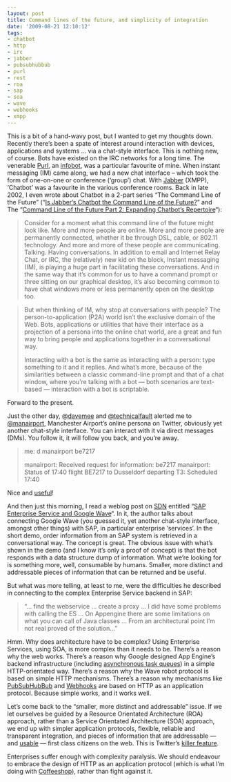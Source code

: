 ```yaml
---
layout: post
title: Command lines of the future, and simplicity of integration
date: '2009-08-21 12:10:12'
tags:
- chatbot
- http
- irc
- jabber
- pubsubhubbub
- purl
- rest
- roa
- sap
- soa
- wave
- webhooks
- xmpp
---
```



This is a bit of a hand-wavy post, but I wanted to get my thoughts down. Recently there’s been a spate of interest around interaction with devices, applications and systems … via a chat-style interface. This is nothing new, of course. Bots have existed on the IRC networks for a long time. The venerable [Purl](http://www.foo.be/docs/tpj/issues/vol3_2/tpj0302-0002.html), an [infobot](http://en.wikipedia.org/wiki/Infobot), was a particular favourite of mine. When instant messaging (IM) came along, we had a new chat interface – which took the form of one-on-one or conference (‘group’) chat. With [Jabber](http://www.jabber.org/) (XMPP), ‘Chatbot’ was a favourite in the various conference rooms. Back in late 2002, I even wrote about Chatbot in a 2-part series “The Command Line of the Future” (“[Is Jabber’s Chatbot the Command Line of the Future?](http://openp2p.com/pub/a/p2p/2002/01/11/jabber_bots.html)” and The “[Command Line of the Future Part 2: Expanding Chatbot’s Repertoire](http://openp2p.com/pub/a/p2p/2002/02/08/chatbot_two.html)“):

> Consider for a moment what this command line of the future might look like. More and more people are online. More and more people are permanently connected, whether it be through DSL, cable, or 802.11 technology. And more and more of these people are communicating. Talking. Having conversations. In addition to email and Internet Relay Chat, or IRC, the (relatively) new kid on the block, Instant messaging (IM), is playing a huge part in facilitating these conversations. And in the same way that it’s common for us to have a command prompt or three sitting on our graphical desktop, it’s also becoming common to have chat windows more or less permanently open on the desktop too.

> But when thinking of IM, why stop at conversations with people? The person-to-application (P2A) world isn’t the exclusive domain of the Web. Bots, applications or utilities that have their interface as a projection of a persona into the online chat world, are a great and fun way to bring people and applications together in a conversational way.
> 
> Interacting with a bot is the same as interacting with a person: type something to it and it replies. And what’s more, because of the similarities between a classic command-line prompt and that of a chat window, where you’re talking with a bot — both scenarios are text-based — interaction with a bot is scriptable.

Forward to the present.

Just the other day, [@davemee](http://twitter.com/davemee) and [@technicalfault](http://twitter.com/technicalfault) alerted me to [@manairport](http://twitter.com/manairport), Manchester Airport’s online persona on Twitter, obviously yet another chat-style interface. You can interact with it via direct messages (DMs). You follow it, it will follow you back, and you’re away.

> me: d manairport be7217
> 
> manairport: Received request for information: be7217 manairport: Status of 17:40 flight BE7217 to Dusseldorf departing T3: Scheduled 17:40

Nice and [useful](http://www.dopplr.com/trip/qmacro/825806)!

And then just this morning, I read a weblog post on [SDN](http://www.sdn.sap.com) entitled “[SAP Enterprise Service and Google Wave](https://www.sdn.sap.com/irj/scn/weblogs?blog=/pub/wlg/15521)“. In it, the author talks about connecting Google Wave (you guessed it, yet another chat-style interface, amongst other things) with SAP, in particular enterprise ‘services’. In the short demo, order information from an SAP system is retrieved in a conversational way. The concept is great. The obvious issue with what’s shown in the demo (and I know it’s only a proof of concept) is that the bot responds with a data structure dump of information. What we’re looking for is something more, well, consumable by humans. Smaller, more distinct and addressable pieces of information that can be returned and be useful.

But what was more telling, at least to me, were the difficulties he described in connecting to the complex Enterprise Service backend in SAP:

> “… find the webservice … create a proxy … I did have some problems with calling the ES … On Appengine there are some limitations on what you can call of Java classes … From an architectural point I’m not real proved of the solution…”

Hmm. Why does architecture have to be complex? Using Enterprise Services, using SOA, is more complex than it needs to be. There’s a reason why the web works. There’s a reason why Google designed App Engine’s backend infrastructure (including [asynchronous task queues](http://googleappengine.blogspot.com/2009/06/new-task-queue-api-on-google-app-engine.html)) in a simple HTTP-orientated way. There’s a reason why the Wave robot protocol is based on simple HTTP mechanisms. There’s a reason why mechanisms like [PubSubHubBub](http://code.google.com/p/pubsubhubbub/) and [Webhooks](http://webhooks.pbworks.com/) are based on HTTP as an application protocol. Because simple works, and it works well.

Let’s come back to the “smaller, more distinct and addressable” issue. If we let ourselves be guided by a Resource Orientated Architecture (ROA) approach, rather than a Service Orientated Architecture (SOA) approach, we end up with simpler application protocols, flexible, reliable and transparent integration, and pieces of information that are addressable — and [usable](https://www.sdn.sap.com/irj/scn/weblogs?blog=/pub/wlg/584) — first class citizens on the web. This is Twitter’s [killer feature](/2009/05/18/twitters-success/).

Enterprises suffer enough with complexity paralysis. We should endeavour to embrace the design of HTTP as an application protocol (which is what I’m doing with [Coffeeshop](http://wiki.github.com/qmacro/coffeeshop)), rather than fight against it.


